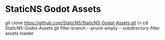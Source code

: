 # StaticNS Godot Assets

git clone https://github.com/StaticNS/StaticNS-Godot-Assets.git \n
cd StaticNS-Godot-Assets
git filter-branch --prune-empty --subdirectory-filter assets master
